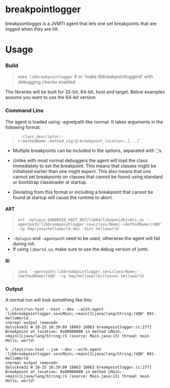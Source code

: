 # breakpointlogger

breakpointlogger is a JVMTI agent that lets one set breakpoints that are logged
when they are hit.

# Usage
### Build
>    `make libbreakpointlogger`  # or 'make libbreakpointloggerd' with debugging checks enabled

The libraries will be built for 32-bit, 64-bit, host and target. Below examples
assume you want to use the 64-bit version.

### Command Line

The agent is loaded using -agnetpath like normal. It takes arguments in the
following format:
>     `:class_descriptor:->:methodName::method_sig:@:breakpoint_location:,[...]`

* Multiple breakpoints can be included in the options, separated with ','s.

* Unlike with most normal debuggers the agent will load the class immediately to
  set the breakpoint. This means that classes might be initialized earlier than
  one might expect. This also means that one cannot set breakpoints on classes
  that cannot be found using standard or bootstrap classloader at startup.

* Deviating from this format or including a breakpoint that cannot be found at
  startup will cause the runtime to abort.

#### ART
>    `art -Xplugin:$ANDROID_HOST_OUT/lib64/libopenjdkjvmti.so '-agentpath:libbreakpointlogger.so=Lclass/Name;->methodName()V@0' -cp tmp/java/helloworld.dex -Xint helloworld`

* `-Xplugin` and `-agentpath` need to be used, otherwise the agent will fail during init.
* If using `libartd.so`, make sure to use the debug version of jvmti.

#### RI
>    `java '-agentpath:libbreakpointlogger.so=Lclass/Name;->methodName()V@0' -cp tmp/helloworld/classes helloworld`

### Output
A normal run will look something like this:

    % ./test/run-test --host --dev --with-agent 'libbreakpointlogger.so=LMain;->main([Ljava/lang/String;)V@0' 001-HelloWorld
    <normal output removed>
    dalvikvm32 W 10-25 10:39:09 18063 18063 breakpointlogger.cc:277] Breakpoint at location: 0x00000000 in method LMain;->main([Ljava/lang/String;)V (source: Main.java:13) thread: main
    Hello, world!

    % ./test/run-test --jvm --dev --with-agent 'libbreakpointlogger.so=LMain;->main([Ljava/lang/String;)V@0' 001-HelloWorld
    <normal output removed>
    dalvikvm32 W 10-25 10:39:09 18063 18063 breakpointlogger.cc:277] Breakpoint at location: 0x00000000 in method LMain;->main([Ljava/lang/String;)V (source: Main.java:13) thread: main
    Hello, world!
